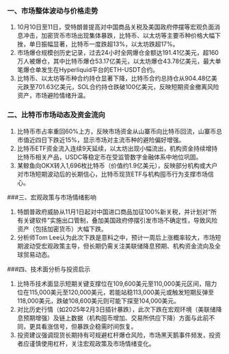 ### 一、市场整体波动与价格走势  
1. 10月10日至11日，受特朗普提高对中国商品关税及美国政府停摆等宏观负面消息冲击，加密货币市场出现集体暴跌，比特币、以太坊等主要币种价格大幅下挫，单日振幅显著，比特币一度跌超13%，以太坊跌超17%。  
2. 市场爆仓规模创历史记录，过去24小时全网爆仓金额达191.41亿美元，超160万人被爆仓，其中比特币爆仓53.17亿美元，以太坊爆仓43.78亿美元，最大单笔爆仓单发生在Hyperliquid平台的ETH-USDT合约。  
3. 比特币、以太坊等币种合约持仓显著下降，比特币合约总持仓从904.48亿美元跌至701.63亿美元，SOL合约持仓跌破100亿美元，反映短期资金撤离风险资产，市场避险情绪升温。  

### 二、比特币市场动态及资金流向  
1. 比特币市占率重回60%上方，反映市场资金从山寨币向比特币回流，山寨币总市值近四日下跌近15%，显示市场对主流币种的避险偏好增强。  
2. 比特币ETF资金流入连续9天延续，以太坊出现小幅流出，机构资金持续增持比特币相关产品，USDC等稳定币在受监管数字金融体系中地位巩固。  
3. 某鲸鱼向OKX转入1,696枚比特币（价值约1.9亿美元），反映部分机构或大户对市场短期波动后的长期信心，比特币现货ETF与机构囤币行为支撑市场信心。  

###三、宏观政策与市场情绪影响  
1. 特朗普政府威胁从11月1日起对中国进口商品加征100%新关税，并计划对“所有关键软件”实施出口管制，叠加美国政府停摆引发市场不确定性，导致风险资产（包括加密货币）大幅下跌。  
2. 分析师Tom Lee认为此次下跌是意料之中，预计一周后上涨概率较大，市场短期波动受宏观政策主导，但长期仍需关注美联储降息预期、机构资金流向及全球贸易动态。  

###四、技术面分析与投资启示  
1. 比特币技术面显示短期关键支撑位在109,600美元至110,000美元区间，阻力位在115,000美元至120,000美元，若能站稳113,000美元或触发短期反弹至118,000美元，跌破108,600美元则可能下探至104,000美元。  
2. 对比历史行情（如2025年2月3日插针暴跌），此次下跌在宏观环境（美联储降息预期增强）及链上数据（机构囤币增加、交易所供应下降）方面与此前不同，更具看涨信号，但暴跌企稳需时间恢复。  
3. 投资建议强调现货长期持有可规避杠杆爆仓风险，市场黑天鹅事件频发，投资者应谨慎使用杠杆，关注宏观政策及市场情绪变化。  
